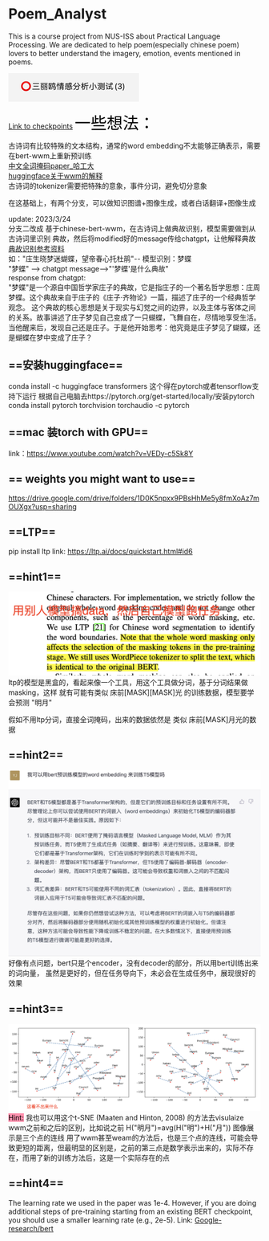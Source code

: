 # Poem_Analyst
This is a course project from NUS-ISS about Practical Language Processing. We are dedicated to help 
poem(especially chinese poem) lovers to better understand the imagery, emotion, events mentioned in poems.

![img.png|500](Image/img.png)  

[Link to checkpoints](https://drive.google.com/drive/folders/11CiEeivUyZEVpMbPuwu3Hj5cZGwgW_PR?usp=sharing)
<font face="黑体" color=black size=6>一些想法：</font>

古诗词有比较特殊的文本结构，通常的word embedding不太能够正确表示，需要在bert-wwm上重新预训练  
[中文全词掩码paper_哈工大](https://ieeexplore.ieee.org/abstract/document/9599397)  
[huggingface关于wwm的解释](https://huggingface.co/course/zh-CN/chapter7/3?fw=pt)  
古诗词的tokenizer需要把特殊的意象，事件分词，避免切分意象

在这基础上，有两个分支，可以做知识图谱+图像生成，或者白话翻译+图像生成

update: 2023/3/24  
分支二改成 基于chinese-bert-wwm，在古诗词上做典故识别，模型需要做到从古诗词里识别
典故，然后将modified好的message传给chatgpt，让他解释典故  
[典故识别参考资料](https://colips.org/conferences/ialp2019/ialp2019.com/files/papers/IALP2019_064.pdf)  
如："庄生晓梦迷蝴蝶，望帝春心托杜鹃"-- 模型识别：梦蝶  
"梦蝶" --> chatgpt message-->"'梦蝶'是什么典故"  
response from chatgpt:   
"梦蝶"是一个源自中国哲学家庄子的典故，它是指庄子的一个著名哲学思想：庄周梦蝶。这个典故来自于庄子的《庄子·齐物论》一篇，描述了庄子的一个经典哲学观念。
这个典故的核心思想是关于现实与幻觉之间的边界，以及主体与客体之间的关系。故事讲述了庄子梦见自己变成了一只蝴蝶，飞舞自在，尽情地享受生活。当他醒来后，发现自己还是庄子。于是他开始思考：他究竟是庄子梦见了蝴蝶，还是蝴蝶在梦中变成了庄子？

## ==安装huggingface==
conda install -c huggingface transformers
这个得在pytorch或者tensorflow支持下运行
根据自己电脑去https://pytorch.org/get-started/locally/安装pytorch
conda install pytorch torchvision torchaudio -c pytorch

## ==mac 装torch with GPU==
link：https://www.youtube.com/watch?v=VEDy-c5Sk8Y

## == weights you might want to use==
https://drive.google.com/drive/folders/1D0K5npxx9PBsHhMe5y8fmXoAz7mOUXgx?usp=sharing

## ==LTP==
pip install ltp
link: https://ltp.ai/docs/quickstart.html#id6

## ==hint1==
![img.png|500](Image/hint1.png)
ltp的模型是黑盒的，看起来像一个工具，用这个工具做分词，基于分词结果做masking，这样
就有可能有类似 床前[MASK][MASK]光 的训练数据，模型要学会预测 "明月"

假如不用ltp分词，直接全词掩码，出来的数据依然是 类似 床前[MASK]月光的数据

## ==hint2==
![img.png|500](Image/hint2.jpg)
好像有点问题，bert只是个encoder，没有decoder的部分，所以用bert训练出来的词向量，
虽然是更好的，但在任务导向下，未必会在生成任务中，展现很好的效果

## ==hint3==
![img.png|500](Image/hint3.png)
<mark style="background: #FF5582A6;">Hint:</mark> 我也可以用这个t-SNE (Maaten and Hinton, 2008) 的方法去visulaize wwm之前和之后的区别，比如说之前 H("明月")=avg(H("明")+H("月"))
图像展示是三个点的连线
用了wwm甚至weam的方法后，也是三个点的连线，可能会导致更短的距离，但最明显的区别是，之前的第三点是数学表示出来的，实际不存在，而用了新的训练方法后，这是一个实际存在的点

## ==hint4==
The learning rate we used in the paper was 1e-4. However, if you are doing additional steps of pre-training starting from an existing BERT checkpoint, you should use a smaller learning rate (e.g., 2e-5).
Link: [Google-research/bert](https://github.com/google-research/bert#:~:text=The%20learning%20rate%20we%20used%20in%20the%20paper%20was%201e%2D4.%20However%2C%20if%20you%20are%20doing%20additional%20steps%20of%20pre%2Dtraining%20starting%20from%20an%20existing%20BERT%20checkpoint%2C%20you%20should%20use%20a%20smaller%20learning%20rate%20(e.g.%2C%202e%2D5).)

